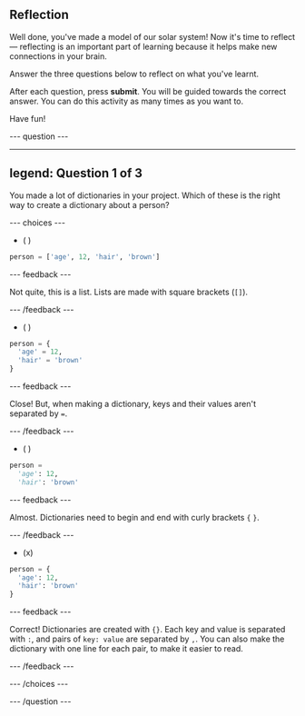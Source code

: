 ## Reflection

Well done, you've made a model of our solar system! Now it's time to reflect — reflecting is an important part of learning because it helps make new connections in your brain.

Answer the three questions below to reflect on what you've learnt.

After each question, press **submit**. You will be guided towards the correct answer. You can do this activity as many times as you want to.

Have fun!

--- question ---

---
legend: Question 1 of 3
---

You made a lot of dictionaries in your project. Which of these is the right way to create a dictionary about a person?

--- choices ---

- ( ) 
```python
person = ['age', 12, 'hair', 'brown']
```

  --- feedback ---

  Not quite, this is a list. Lists are made with square brackets (`[]`).

  --- /feedback ---

- ( ) 
```python
person = {
  'age' = 12,
  'hair' = 'brown'
}
```

  --- feedback ---

  Close! But, when making a dictionary, keys and their values aren't separated by `=`.

  --- /feedback ---

- ( ) 
```python
person = 
  'age': 12,
  'hair': 'brown'

```

  --- feedback ---

  Almost. Dictionaries need to begin and end with curly brackets `{` `}`.

  --- /feedback ---

- (x) 
```python
person = {
  'age': 12,
  'hair': 'brown'
}
```

  --- feedback ---

  Correct! Dictionaries are created with `{}`. Each key and value is separated with `:`, and pairs of `key: value` are separated by `,`. You can also make the dictionary with one line for each pair, to make it easier to read.

  --- /feedback ---

--- /choices ---

--- /question ---
